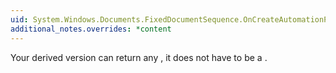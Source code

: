 ```yaml
---
uid: System.Windows.Documents.FixedDocumentSequence.OnCreateAutomationPeer
additional_notes.overrides: *content
---
```


<p>Your derived version can return any <xref href="System.Windows.Automation.Peers.AutomationPeer"></xref>, it does not have to be a <xref href="System.Windows.Automation.Peers.DocumentAutomationPeer"></xref>.</p>



